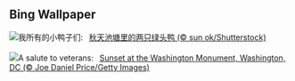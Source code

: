 ## Bing Wallpaper
![](https://www.bing.com/th?id=OHR.MallarDucks_ZH-CN7422818269_UHD.jpg&w=1000)我所有的小鸭子们:&nbsp;&ensp;[秋天池塘里的两只绿头鸭 (© sun ok/Shutterstock)](https://www.bing.com/th?id=OHR.MallarDucks_ZH-CN7422818269_UHD.jpg)
<br><br/>
![](https://www.bing.com/th?id=OHR.VeteransDayDC_EN-US7666353324_UHD.jpg&w=1000)A salute to veterans:&nbsp;&ensp;[Sunset at the Washington Monument, Washington, DC (© Joe Daniel Price/Getty Images)](https://www.bing.com/th?id=OHR.VeteransDayDC_EN-US7666353324_UHD.jpg)
<br><br/>
